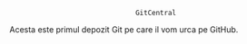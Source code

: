                                   
 
                                   GitCentral

   Acesta este primul depozit Git pe care il vom urca pe GitHub. 

